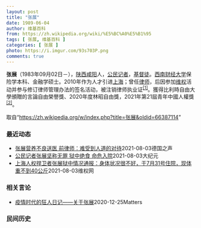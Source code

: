 ```yaml
---
layout: post
title: "张展"
date: 1989-06-04
author: 维基百科
from: https://zh.wikipedia.org/wiki/%E5%BC%A0%E5%B1%95
tags: [ 张展, 维基百科 ]
categories: [ 张展 ]
photo: https://i.imgur.com/93s703P.png
comments: true
---
```

<div class="mw-parser-output">

<p><b>张展</b>（1983年09月02日<span class="useeditintro" title="Template:BLP editintro">－</span>），<a href="/wiki/%E9%99%95%E8%A5%BF" class="mw-redirect" title="陕西">陕西</a><a href="/wiki/%E5%92%B8%E9%98%B3" class="mw-redirect" title="咸阳">咸阳</a>人，<a href="/wiki/%E5%85%AC%E6%B0%91%E8%A8%98%E8%80%85" class="mw-redirect" title="公民記者">公民记者</a>，<a href="/wiki/%E5%9F%BA%E7%9D%A3%E5%BE%92" title="基督徒">基督徒</a>。<a href="/wiki/%E8%A5%BF%E5%8D%97%E8%B4%A2%E7%BB%8F%E5%A4%A7%E5%AD%A6" title="西南财经大学">西南财经大学</a>保险学本科、金融学硕士。2010年作为人才引进<a href="/wiki/%E4%B8%8A%E6%B5%B7" class="mw-redirect" title="上海">上海</a>；曾任<a href="/wiki/%E5%BE%8B%E5%B8%88" class="mw-redirect" title="律师">律师</a>，后因参加<a href="/wiki/%E7%BB%B4%E6%9D%83" class="mw-redirect" title="维权">维权</a>活动并参与修订律师管理办法的签名活动，被注销律师执业证<sup id="cite_ref-1" class="reference"><a href="#cite_note-1">[1]</a></sup>。獲得比利時自由大學頒贈的言論自由榮譽獎、2020年度林昭自由獎，2021年第21屆青年中國人權獎<sup id="cite_ref-2" class="reference"><a href="#cite_note-2">[2]</a></sup>。
</p>
</div><noscript><img src="//zh.wikipedia.org/wiki/Special:CentralAutoLogin/start?type=1x1" alt="" title="" width="1" height="1" style="border: none; position: absolute;"></noscript>
<div class="printfooter">取自“<a dir="ltr" href="https://zh.wikipedia.org/w/index.php?title=张展&amp;oldid=66387114">https://zh.wikipedia.org/w/index.php?title=张展&amp;oldid=66387114</a>”</div><div id="recent-news"><h3>最近动态</h3><ul><li><a href="https://nodebe4.github.io/waimei/2021-08-03/%E5%BC%A0%E5%B1%95%E8%90%A5%E5%85%BB%E4%B8%8D%E8%89%AF%E9%80%81%E5%8C%BB-%E5%89%8D%E5%BE%8B%E5%B8%88-%E9%9A%BE%E5%8F%97%E5%88%B0%E4%BA%BA%E9%81%93%E7%9A%84%E5%AF%B9%E5%BE%85" title="张展营养不良送医 前律师：难受到人道的对待—— 2021-08-04T04:31:47.697Z 张展因持续在监狱中进行半绝食抗议，导致目前体重已下降至不到40公斤，也面临严重的营养不良的情况。...">张展营养不良送医 前律师：难受到人道的对待</a><time>2021-08-03</time><a class="tag">德国之声</a></li>
<li><a href="https://nodebe4.github.io/waimei/2021-08-03/%E5%85%AC%E6%B0%91%E8%AE%B0%E8%80%85%E5%BC%A0%E5%B1%95%E5%9D%9A%E7%A7%B0%E6%97%A0%E7%BD%AA-%E7%8B%B1%E4%B8%AD%E7%BB%9D%E9%A3%9F-%E5%91%BD%E5%8D%B1%E5%85%A5%E9%99%A2" title="公民记者张展坚称无罪 狱中绝食 命危入院—— 【大纪元2021年08月03日讯】（大纪元记者洪宁报导）在去年武汉疫情期间报导真相被非法判刑入狱的维权律师张展，在狱中一直绝食抗争。近日，她的母亲得...">公民记者张展坚称无罪 狱中绝食 命危入院</a><time>2021-08-03</time><a class="tag">大纪元</a></li>
<li><a href="https://nodebe4.github.io/waimei/2021-08-03/%E4%B8%8A%E6%B5%B7%E4%BA%BA%E6%9D%83%E6%8D%8D%E5%8D%AB%E8%80%85%E5%BC%A0%E5%B1%95%E7%8B%B1%E4%B8%AD%E6%83%85%E5%86%B5%E9%80%9A%E6%8A%A5-%E8%BA%AB%E4%BD%93%E7%8A%B6%E5%86%B5%E5%BE%88%E4%B8%8D%E5%A5%BD-%E4%BA%8E7%E6%9C%8831%E5%8F%B7%E4%BD%8F%E9%99%A2-%E7%8E%B0%E4%BD%93%E9%87%8D%E4%B8%8D%E5%88%B040%E5%85%AC%E6%96%A4" title="上海人权捍卫者张展狱中情况通报：身体状况很不好，于7月31号住院，现体重不到40公斤—— （维权网信息中心报道）2021年8月3日，本网获悉上海人权捍卫者张展狱中情况，现通报如下： 张展的妈妈通...">上海人权捍卫者张展狱中情况通报：身体状况很不好，于7月31号住院，现体重不到40公斤</a><time>2021-08-03</time><a class="tag">维权网</a></li>
</ul></div><div id="open-opinion"><h3>相关言论</h3><ul><li><a href="https://nodebe4.github.io/opinion/2020-12-25/%E7%96%AB%E6%83%85%E6%97%B6%E4%BB%A3%E7%9A%84%E7%8B%82%E4%BA%BA%E6%97%A5%E8%AE%B0-%E5%85%B3%E4%BA%8E%E5%BC%A0%E5%B1%95/" title="AI XIAOMING">疫情时代的狂人日记——关于张展</a><time>2020-12-25</time><a class="tag">Matters</a></li>
</ul></div><div id="mjls-record"><h3>民间历史</h3><ul></ul></div>